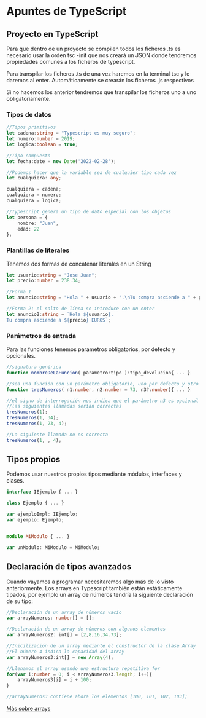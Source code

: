 # Apuntes de TypeScript
## Proyecto en TypeScript
Para que dentro de un proyecto se compilen todos los ficheros .ts es necesario usar la orden tsc -init que nos creará un JSON donde tendremos propiedades comunes a los ficheros de typescript.

Para transpilar los ficheros .ts de una vez haremos en la terminal tsc y le daremos al enter. Automáticamente se crearán los ficheros .js respectivos 

Si no hacemos los anterior tendremos que transpilar los ficheros uno a uno obligatoriamente.

### Tipos de datos

```Typescript
//Tipos primitivos
let cadena:string = "Typescript es muy seguro";
let numero:number = 2019;
let logica:boolean = true;

//Tipo compuesto
let fecha:date = new Date('2022-02-28');

//Podemos hacer que la variable sea de cualquier tipo cada vez
let cualquiera: any;

cualquiera = cadena;
cualquiera = numero;
cualquiera = logica;

//Typescript genera un tipo de dato especial con los objetos
let persona = {
    nombre: "Juan",
    edad: 22
};
```

### Plantillas de literales

Tenemos dos formas de concatenar literales en un String

```Typescript
let usuario:string = "Jose Juan";
let precio:number = 238.34;

//Forma 1
let anuncio:string = "Hola " + usuario + ".\nTu compra asciende a " + precio + " EUROS.";

//Forma 2: el salto de línea se introduce con un enter
let anuncio2:string = `Hola ${usuario}.
Tu compra asciende a ${precio} EUROS`;

```

### Parámetros de entrada

Para las funciones tenemos parámetros obligatorios, por defecto y opcionales.

```Typescript
//signatura genérica
function nombreDeLaFuncion( parametro:tipo ):tipo_devolucion{ ... }

//sea una función con un parámetro obligatorio, uno por defecto y otro opcional
function tresNumeros( n1:number, n2:number = 73, n3?:number){ ... }

//el signo de interrogación nos indica que el parámetro n3 es opcional
//las siguientes llamadas serían correctas
tresNumeros(1);
tresNumeros(1, 34);
tresNumeros(1, 23, 4);

//La siguiente llamada no es correcta
tresNumeros(1, , 4);
```

## Tipos propios

Podemos usar nuestros propios tipos mediante módulos, interfaces y clases.

```Typescript
interface IEjemplo { ... }

class Ejemplo { ... }

var ejemploImpl: IEjemplo;
var ejemplo: Ejemplo;


module MiModulo { ... }

var unModulo: MiModulo = MiModulo;

```

## Declaración de tipos avanzados

Cuando vayamos a programar necesitaremos algo más de lo visto anteriormente. Los arrays en Typescript también están estáticamente tipados, por ejemplo un array de números tendría la siguiente declaración de su tipo:

```Typescript
//Declaración de un array de números vacío
var arrayNumeros: number[] = [];

//Declaración de un array de números con algunos elementos
var arrayNumeros2: int[] = [2,8,16,34.73];

//Inicilización de un array mediante el constructor de la clase Array
//El número 4 indica la capacidad del array
var arrayNumeros3:int[] = new Array(4);

//Llenamos el array usando una estructura repetitiva for
for(var i:number = 0; i < arrayNumeros3.length; i++){
    arrayNumeros3[i] = i + 100;
}

//arrayNumeros3 contiene ahora los elementos [100, 101, 102, 103];

```

[Más sobre arrays](https://www.tutorialspoint.com/typescript/typescript_arrays.htm)
